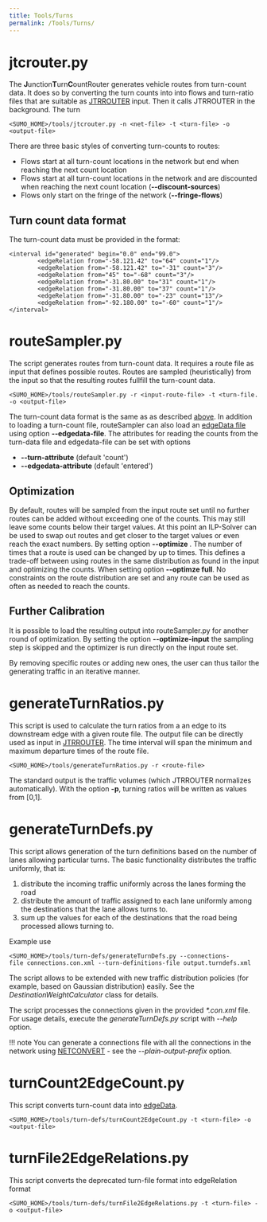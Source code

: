 ```yaml
---
title: Tools/Turns
permalink: /Tools/Turns/
---
```


# jtcrouter.py
The **J**unction**T**urn**C**ountRouter generates vehicle routes from turn-count data.
It does so by converting the turn counts into into flows and turn-ratio files that are suitable as [JTRROUTER](../JTRROUTER.md) input.
Then it calls JTRROUTER in the background. The turn

```
<SUMO_HOME>/tools/jtcrouter.py -n <net-file> -t <turn-file> -o <output-file>
```
There are three basic styles of converting turn-counts to routes:

- Flows start at all turn-count locations in the network but end when reaching the next count location
- Flows start at all turn-count locations in the network and are discounted when reaching the next count location (**--discount-sources**)
- Flows only start on the fringe of the network (**--fringe-flows**)

## Turn count data format
The turn-count data must be provided in the format:
```
<interval id="generated" begin="0.0" end="99.0">
        <edgeRelation from="-58.121.42" to="64" count="1"/>
        <edgeRelation from="-58.121.42" to="-31" count="3"/>
        <edgeRelation from="45" to="-68" count="3"/>
        <edgeRelation from="-31.80.00" to="31" count="1"/>
        <edgeRelation from="-31.80.00" to="37" count="1"/>
        <edgeRelation from="-31.80.00" to="-23" count="13"/>
        <edgeRelation from="-92.180.00" to="-60" count="1"/>
</interval>
```

# routeSampler.py
The script generates routes from turn-count data. It requires a route file as
input that defines possible routes. Routes are sampled (heuristically) from the input so that
the resulting routes fullfill the turn-count data.

```
<SUMO_HOME>/tools/routeSampler.py -r <input-route-file> -t <turn-file. -o <output-file>
```

The turn-count data format is the same as as described [above](#turn-count-data-format).
In addition to loading a turn-count file, routeSampler can also load an [edgeData
file](../Simulation/Output/Lane-_or_Edge-based_Traffic_Measures.md) using option **--edgedata-file**.
The attributes for reading the counts from the turn-data file and edgedata-file
can be set with options

- **--turn-attribute** (default 'count')
- **--edgedata-attribute** (default 'entered')

## Optimization
By default, routes will be sampled from the input route set until no further routes can be added without exceeding one of the counts. This may still leave some counts below their target values. At this point an ILP-Solver can be used to swap out routes and get closer to the target values or even reach the exact numbers.
By setting option **--optimize <INT>**. The number of times that a route is used can be changed by up to **<INT>** times. This defines a trade-off between using routes in the same distribution as found in the input and optimizing the counts.
When setting option **--optimze full**. No constraints on the route distribution are set and any route can be used as often as needed to reach the counts.

## Further Calibration
It is possible to load the resulting output into routeSampler.py for another round of optimization. By setting the option **--optimize-input** the sampling step is skipped and the optimizer is run directly on the input route set.

By removing specific routes or adding new ones, the user can thus tailor the generating traffic in an iterative manner.
 
# generateTurnRatios.py

This script is used to calculate the turn ratios from a
an edge to its downstream edge with a given route file. The output file
can be directly used as input in [JTRROUTER](../JTRROUTER.md). The time interval will span the minimum and maximum departure times of the route file.

```
<SUMO_HOME>/tools/generateTurnRatios.py -r <route-file>
```

The standard output is the traffic volumes (which JTRROUTER normalizes automatically). With the option **-p**,  turning ratios will be written as values from [0,1].


# generateTurnDefs.py

This script allows generation of the turn definitions based on the
number of lanes allowing particular turns. The basic functionality
distributes the traffic uniformly, that is:

1.  distribute the incoming traffic uniformly across the lanes forming
    the road
2.  distribute the amount of traffic assigned to each lane uniformly
    among the destinations that the lane allows turns to.
3.  sum up the values for each of the destinations that the road being
    processed allows turning to.

Example use

```
<SUMO_HOME>/tools/turn-defs/generateTurnDefs.py --connections-file connections.con.xml --turn-definitions-file output.turndefs.xml
```

The script allows to be extended with new traffic distribution policies
(for example, based on Gaussian distribution) easily. See the
*DestinationWeightCalculator* class for details.

The script processes the connections given in the provided *\*.con.xml*
file. For usage details, execute the *generateTurnDefs.py* script with
*--help* option.

!!! note
    You can generate a connections file with all the connections in the network using [NETCONVERT](../NETCONVERT.md) - see the *--plain-output-prefix* option.

# turnCount2EdgeCount.py

This script converts turn-count data into [edgeData](../Simulation/Output/Lane-_or_Edge-based_Traffic_Measures.md).

```
<SUMO_HOME>/tools/turn-defs/turnCount2EdgeCount.py -t <turn-file> -o <output-file>
```

# turnFile2EdgeRelations.py

This script converts the deprecated turn-file format into edgeRelation format

```
<SUMO_HOME>/tools/turn-defs/turnFile2EdgeRelations.py -t <turn-file> -o <output-file>
```
